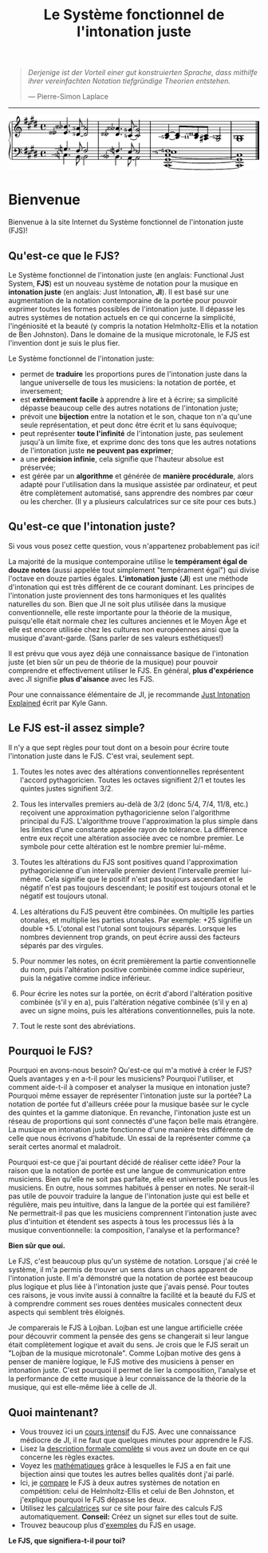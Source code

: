 ﻿---
title: Le Système fonctionnel de l'intonation juste
---

> *Derjenige ist der Vorteil einer gut konstruierten Sprache, dass mithilfe ihrer vereinfachten Notation tiefgründige Theorien entstehen.*
>
> — Pierre-Simon Laplace

---

<img src="../assets/impression.png" alt="So sieht das FJS aus!">

# Bienvenue

Bienvenue à la site Internet du Système fonctionnel de l'intonation juste (FJS)!

## Qu'est-ce que le FJS?

Le Système fonctionnel de l'intonation juste (en anglais: Functional Just System, **FJS**) est un nouveau système de notation pour la musique en **intonation juste** (en anglais: Just Intonation, **JI**). Il est basé sur une augmentation de la notation contemporaine de la portée pour pouvoir exprimer toutes les formes possibles de l'intonation juste. Il dépasse les autres systèmes de notation actuels en ce qui concerne la simplicité, l'ingéniosité et la beauté (y compris la notation Helmholtz-Ellis et la notation de Ben Johnston). Dans le domaine de la musique microtonale, le FJS est l'invention dont je suis le plus fier.

Le Système fonctionnel de l'intonation juste:

- permet de **traduire** les proportions pures de l'intonation juste dans la langue universelle de tous les musiciens: la notation de portée, et inversement;
- est **extrêmement facile** à apprendre à lire et à écrire; sa simplicité dépasse beaucoup celle des autres notations de l'intonation juste;
- prévoit une **bijection** entre la notation et le son, chaque ton n'a qu'une seule représentation, et peut donc être écrit et lu sans équivoque;
- peut représenter **toute l'infinité** de l'intonation juste, pas seulement jusqu'à un limite fixe, et exprime donc des tons que les autres notations de l'intonation juste **ne peuvent pas exprimer**;
- a une **précision infinie**, cela signifie que l'hauteur absolue est préservée;
- est gérée par un **algorithme** et générée de **manière procédurale**, alors adapté pour l'utilisation dans la musique assistée par ordinateur, et peut être complètement automatisé, sans apprendre des nombres par cœur ou les chercher. (Il y a plusieurs calculatrices sur ce site pour ces buts.)

## Qu'est-ce que l'intonation juste?

Si vous vous posez cette question, vous n'appartenez probablement pas ici!

La majorité de la musique contemporaine utilise le **tempérament égal de douze notes** (aussi appelée tout simplement "tempérament égal") qui divise l'octave en douze parties égales. **L'intonation juste** (**JI**) est une méthode d'intonation qui est très différent de ce courant dominant. Les principes de l'intonation juste proviennent des tons harmoniques et les qualités naturelles du son. Bien que JI ne soit plus utilisée dans la musique conventionnelle, elle reste importante pour la théorie de la musique, puisqu'elle était normale chez les cultures anciennes et le Moyen Âge et elle est encore utilisée chez les cultures non européennes ainsi que la musique d'avant-garde. (Sans parler de ses valeurs esthétiques!)

Il est prévu que vous ayez déjà une connaissance basique de l'intonation juste (et bien sûr un peu de théorie de la musique) pour pouvoir comprendre et effectivement utiliser le FJS. En général, **plus d'expérience** avec JI signifie **plus d'aisance** avec les FJS.

Pour une connaissance élémentaire de JI, je recommande [Just Intonation Explained](https://www.kylegann.com/tuning.html) écrit par Kyle Gann.

## Le FJS est-il assez simple?

Il n'y a que sept règles pour tout dont on a besoin pour écrire toute l'intonation juste dans le FJS. C'est vrai, seulement sept.

1. Toutes les notes avec des altérations conventionnelles représentent l'accord pythagoricien. Toutes les octaves signifient 2/1 et toutes les quintes justes signifient 3/2.

2. Tous les intervalles premiers au-delà de 3/2 (donc 5/4, 7/4, 11/8, etc.) reçoivent une approximation pythagoricienne selon l'algorithme principal du FJS. L'algorithme trouve l'approximation la plus simple dans les limites d'une constante appelée rayon de tolérance. La différence entre eux reçoit une altération associée avec ce nombre premier. Le symbole pour cette altération est le nombre premier lui-même.

3. Toutes les altérations du FJS sont positives quand l'approximation pythagoricienne d'un intervalle premier devient l'intervalle premier lui-même. Cela signifie que le positif n'est pas toujours ascendant et le négatif n'est pas toujours descendant; le positif est toujours otonal et le négatif est toujours utonal.

4. Les altérations du FJS peuvent être combinées. On multiplie les parties otonales, et multiplie les parties utonales. Par exemple: +25 signifie un double +5. L'otonal est l'utonal sont toujours séparés. Lorsque les nombres deviennent trop grands, on peut écrire aussi des facteurs séparés par des virgules.

5. Pour nommer les notes, on écrit premièrement la partie conventionnelle du nom, puis l'altération positive combinée comme indice supérieur, puis la négative comme indice inférieur.

6. Pour écrire les notes sur la portée, on écrit d'abord l'altération positive combinée (s'il y en a), puis l'altération négative combinée (s'il y en a) avec un signe moins, puis les altérations conventionnelles, puis la note.

7. Tout le reste sont des abréviations.

## Pourquoi le FJS?

Pourquoi en avons-nous besoin? Qu'est-ce qui m'a motivé à créer le FJS? Quels avantages y en a-t-il pour les musiciens? Pourquoi l'utiliser, et comment aide-t-il à composer et analyser la musique en intonation juste? Pourquoi même essayer de représenter l'intonation juste sur la portée? La notation de portée fut d'ailleurs créée pour la musique basée sur le cycle des quintes et la gamme diatonique. En revanche, l'intonation juste est un réseau de proportions qui sont connectés d'une façon belle mais étrangère. La musique en intonation juste fonctionne d'une manière très différente de celle que nous écrivons d'habitude. Un essai de la représenter comme ça serait certes anormal et maladroit.

Pourquoi est-ce que j'ai pourtant décidé de réaliser cette idée? Pour la raison que la notation de portée est une langue de communication entre musiciens. Bien qu'elle ne soit pas parfaite, elle est universelle pour tous les musiciens. En outre, nous sommes habitués à penser en notes. Ne serait-il pas utile de pouvoir traduire la langue de l'intonation juste qui est belle et régulière, mais peu intuitive, dans la langue de la portée qui est familière? Ne permettrait-il pas que les musiciens comprennent l'intonation juste avec plus d'intuition et étendent ses aspects à tous les processus liés à la musique conventionnelle: la composition, l'analyse et la performance?

**Bien sûr que oui.**

Le FJS, c'est beaucoup plus qu'un système de notation. Lorsque j'ai créé le système, il m'a permis de trouver un sens dans un chaos apparent de l'intonation juste. Il m'a démonstré que la notation de portée est beaucoup plus logique et plus liée à l'intonation juste que j'avais pensé. Pour toutes ces raisons, je vous invite aussi à connaître la facilité et la beauté du FJS et à comprendre comment ses roues dentées musicales connectent deux aspects qui semblent très éloignés.

Je comparerais le FJS à Lojban. Lojban est une langue artificielle créée pour découvrir comment la pensée des gens se changerait si leur langue était complètement logique et avait du sens. Je crois que le FJS serait un "Lojban de la musique microtonale". Comme Lojban motive des gens à penser de manière logique, le FJS motive des musiciens à penser en intonation juste. C'est pourquoi il permet de lier la composition, l'analyse et la performance de cette musique à leur connaissance de la théorie de la musique, qui est elle-même liée à celle de JI.

## Quoi maintenant?

- Vous trouvez ici un [cours intensif](crash.html) du FJS. Avec une connaissance médiocre de JI, il ne faut que quelques minutes pour apprendre le FJS.
- Lisez la [description formale complète](rules.html) si vous avez un doute en ce qui concerne les règles exactes.
- Voyez les [mathématiques](math.html) grâce à lesquelles le FJS a en fait une bijection ainsi que toutes les autres belles qualités dont j'ai parlé.
- Ici, je [compare](compare.html) le FJS à deux autres systèmes de notation en compétition: celui de Helmholtz-Ellis et celui de Ben Johnston, et j'explique pourquoi le FJS dépasse les deux.
- Utilisez les [calculatrices](calc.html) sur ce site pour faire des calculs FJS automatiquement. **Conseil:** Créez un signet sur elles tout de suite.
- Trouvez beaucoup plus d'[exemples](examples.html) du FJS en usage.

**Le FJS, que signifiera-t-il pour toi?**
